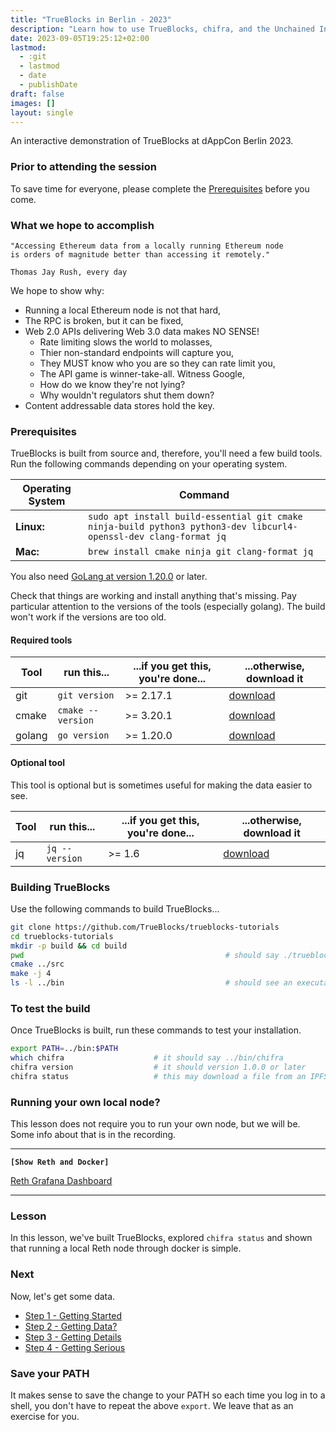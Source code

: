 ```yaml
---
title: "TrueBlocks in Berlin - 2023"
description: "Learn how to use TrueBlocks, chifra, and the Unchained Index."
date: 2023-09-05T19:25:12+02:00
lastmod:
  - :git
  - lastmod
  - date
  - publishDate
draft: false
images: []
layout: single
---
```


<!-- smarkdownlint-disable -->

An interactive demonstration of TrueBlocks at dAppCon Berlin 2023.

### Prior to attending the session

To save time for everyone, please complete the [Prerequisites](#prerequisites) before you come.

### What we hope to accomplish

```plaintext
"Accessing Ethereum data from a locally running Ethereum node
is orders of magnitude better than accessing it remotely."

Thomas Jay Rush, every day
```

We hope to show why:

- Running a local Ethereum node is not that hard,
- The RPC is broken, but it can be fixed,
- Web 2.0 APIs delivering Web 3.0 data makes NO SENSE!
  - Rate limiting slows the world to molasses,
  - Thier non-standard endpoints will capture you,
  - They MUST know who you are so they can rate limit you,
  - The API game is winner-take-all. Witness Google,
  - How do we know they're not lying?
  - Why wouldn't regulators shut them down?
- Content addressable data stores hold the key.

### Prerequisites

TrueBlocks is built from source and, therefore, you'll need a few build tools. Run the following commands depending on your operating system.

| Operating System | Command                                                                                                           |
| ---------------- | ----------------------------------------------------------------------------------------------------------------- |
| **Linux:**       | `sudo apt install build-essential git cmake ninja-build python3 python3-dev libcurl4-openssl-dev clang-format jq` |
| **Mac:**         | `brew install cmake ninja git clang-format jq`                                                                    |

You also need [GoLang at version 1.20.0](https://golang.org/doc/install) or later.

Check that things are working and install anything that's missing. Pay particular attention to the versions of the tools (especially golang). The build won't work if the versions are too old.

#### Required tools

| Tool   | run this...       | ...if you get this, you're done... | ...otherwise, download it                  |
| ------ | ----------------- | ---------------------------------- | ------------------------------------------ |
| git    | `git version`     | >= 2.17.1                          | [download](https://git-scm.com/downloads)  |
| cmake  | `cmake --version` | >= 3.20.1                          | [download](https://cmake.org/install/)     |
| golang | `go version`      | >= 1.20.0                          | [download](https://golang.org/doc/install) |

#### Optional tool

This tool is optional but is sometimes useful for making the data easier to see.

| Tool | run this...    | ...if you get this, you're done... | ...otherwise, download it                           |
| ---- | -------------- | ---------------------------------- | --------------------------------------------------- |
| jq   | `jq --version` | >= 1.6                             | [download](https://stedolan.github.io/jq/download/) |

### Building TrueBlocks

Use the following commands to build TrueBlocks...

```bash
git clone https://github.com/TrueBlocks/trueblocks-tutorials
cd trueblocks-tutorials
mkdir -p build && cd build
pwd                                             # should say ./trueblocks-tutorials/build
cmake ../src
make -j 4
ls -l ../bin                                    # should see an executable called chifra
```

### To test the build

Once TrueBlocks is built, run these commands to test your installation.

```bash
export PATH=../bin:$PATH
which chifra                    # it should say ../bin/chifra
chifra version                  # it should version 1.0.0 or later
chifra status                   # this may download a file from an IPFS gateway
```

### Running your own local node?

This lesson does not require you to run your own node, but we will be. Some info about that is in the recording.

----
**`[Show Reth and Docker]`**

[Reth Grafana Dashboard](http://localhost:3000)

----

### Lesson

In this lesson, we've built TrueBlocks, explored `chifra status` and shown that running a local Reth node through docker is simple.

### Next

Now, let's get some data.

- [Step 1 - Getting Started](step1)
- [Step 2 - Getting Data?](step2)
- [Step 3 - Getting Details](step3)
- [Step 4 - Getting Serious](step4)

### Save your PATH

It makes sense to save the change to your PATH so each time you log in to a shell, you don't have to repeat the above `export`. We leave that as an exercise for you.
